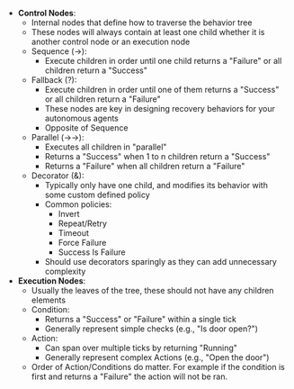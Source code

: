 - **Control Nodes**:
	- Internal nodes that define how to traverse the behavior tree
	- These nodes will always contain at least one child whether it is another control node or an execution node
	- Sequence (→):
		- Execute children in order until one child returns a "Failure" or all children return a "Success"
	- Fallback (?):
		- Execute children in order until one of them returns a "Success" or all children return a "Failure"
		- These nodes are key in designing recovery behaviors for your autonomous agents
		- Opposite of Sequence
	- Parallel (->->):
		- Executes all children in "parallel"
		- Returns a "Success" when 1 to n children return a "Success"
		- Returns a "Failure" when all children return a "Failure"
	- Decorator (&):
		- Typically only have one child, and modifies its behavior with some custom defined policy
		- Common policies:
			- Invert
			- Repeat/Retry
			- Timeout
			- Force Failure
			- Success Is Failure
		- Should use decorators sparingly as they can add unnecessary complexity
- **Execution Nodes**:
	- Usually the leaves of the tree, these should not have any children elements
	- Condition:
		- Returns a "Success" or "Failure" within a single tick
		- Generally represent simple checks (e.g., "Is door open?")
	- Action:
		- Can span over multiple ticks by returning "Running"
		- Generally represent complex Actions (e.g., "Open the door")
	- Order of Action/Conditions do matter. For example if the condition is first and returns a "Failure" the action will not be ran.